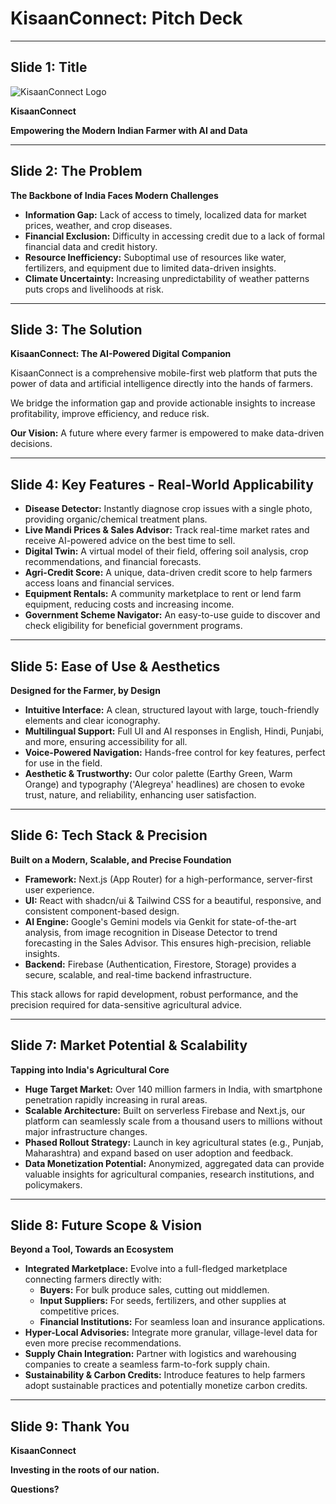# KisaanConnect: Pitch Deck

---

## Slide 1: Title

![KisaanConnect Logo](https://placehold.co/150x150.png)

**KisaanConnect**

**Empowering the Modern Indian Farmer with AI and Data**

---

## Slide 2: The Problem

**The Backbone of India Faces Modern Challenges**

- **Information Gap:** Lack of access to timely, localized data for market prices, weather, and crop diseases.
- **Financial Exclusion:** Difficulty in accessing credit due to a lack of formal financial data and credit history.
- **Resource Inefficiency:** Suboptimal use of resources like water, fertilizers, and equipment due to limited data-driven insights.
- **Climate Uncertainty:** Increasing unpredictability of weather patterns puts crops and livelihoods at risk.

---

## Slide 3: The Solution

**KisaanConnect: The AI-Powered Digital Companion**

KisaanConnect is a comprehensive mobile-first web platform that puts the power of data and artificial intelligence directly into the hands of farmers.

We bridge the information gap and provide actionable insights to increase profitability, improve efficiency, and reduce risk.

**Our Vision:** A future where every farmer is empowered to make data-driven decisions.

---

## Slide 4: Key Features - Real-World Applicability

- **Disease Detector:** Instantly diagnose crop issues with a single photo, providing organic/chemical treatment plans.
- **Live Mandi Prices & Sales Advisor:** Track real-time market rates and receive AI-powered advice on the best time to sell.
- **Digital Twin:** A virtual model of their field, offering soil analysis, crop recommendations, and financial forecasts.
- **Agri-Credit Score:** A unique, data-driven credit score to help farmers access loans and financial services.
- **Equipment Rentals:** A community marketplace to rent or lend farm equipment, reducing costs and increasing income.
- **Government Scheme Navigator:** An easy-to-use guide to discover and check eligibility for beneficial government programs.

---

## Slide 5: Ease of Use & Aesthetics

**Designed for the Farmer, by Design**

- **Intuitive Interface:** A clean, structured layout with large, touch-friendly elements and clear iconography.
- **Multilingual Support:** Full UI and AI responses in English, Hindi, Punjabi, and more, ensuring accessibility for all.
- **Voice-Powered Navigation:** Hands-free control for key features, perfect for use in the field.
- **Aesthetic & Trustworthy:** Our color palette (Earthy Green, Warm Orange) and typography ('Alegreya' headlines) are chosen to evoke trust, nature, and reliability, enhancing user satisfaction.

---

## Slide 6: Tech Stack & Precision

**Built on a Modern, Scalable, and Precise Foundation**

- **Framework:** Next.js (App Router) for a high-performance, server-first user experience.
- **UI:** React with shadcn/ui & Tailwind CSS for a beautiful, responsive, and consistent component-based design.
- **AI Engine:** Google's Gemini models via Genkit for state-of-the-art analysis, from image recognition in Disease Detector to trend forecasting in the Sales Advisor. This ensures high-precision, reliable insights.
- **Backend:** Firebase (Authentication, Firestore, Storage) provides a secure, scalable, and real-time backend infrastructure.

This stack allows for rapid development, robust performance, and the precision required for data-sensitive agricultural advice.

---

## Slide 7: Market Potential & Scalability

**Tapping into India's Agricultural Core**

- **Huge Target Market:** Over 140 million farmers in India, with smartphone penetration rapidly increasing in rural areas.
- **Scalable Architecture:** Built on serverless Firebase and Next.js, our platform can seamlessly scale from a thousand users to millions without major infrastructure changes.
- **Phased Rollout Strategy:** Launch in key agricultural states (e.g., Punjab, Maharashtra) and expand based on user adoption and feedback.
- **Data Monetization Potential:** Anonymized, aggregated data can provide valuable insights for agricultural companies, research institutions, and policymakers.

---

## Slide 8: Future Scope & Vision

**Beyond a Tool, Towards an Ecosystem**

- **Integrated Marketplace:** Evolve into a full-fledged marketplace connecting farmers directly with:
    - **Buyers:** For bulk produce sales, cutting out middlemen.
    - **Input Suppliers:** For seeds, fertilizers, and other supplies at competitive prices.
    - **Financial Institutions:** For seamless loan and insurance applications.
- **Hyper-Local Advisories:** Integrate more granular, village-level data for even more precise recommendations.
- **Supply Chain Integration:** Partner with logistics and warehousing companies to create a seamless farm-to-fork supply chain.
- **Sustainability & Carbon Credits:** Introduce features to help farmers adopt sustainable practices and potentially monetize carbon credits.

---

## Slide 9: Thank You

**KisaanConnect**

**Investing in the roots of our nation.**

**Questions?**

